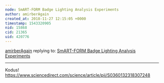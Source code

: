 ```yaml
---
node: SmART-FORM Badge Lighting Analysis Experiments
author: amirberAgain
created_at: 2018-11-27 12:15:05 +0000
timestamp: 1543320905
nid: 15868
cid: 21365
uid: 420776
---
```




[amirberAgain](../profile/amirberAgain) replying to: [SmART-FORM Badge Lighting Analysis Experiments](../notes/haines241/03-06-2018/smart-form-badge-lighting-analysis-experiments)

----
Kodus! https://www.sciencedirect.com/science/article/pii/S0360132318307248